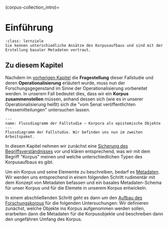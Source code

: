(corpus-collection_intro)=
# Einführung
```{admonition} Groblernziel dieses Kapitels
:class: lernziele
Sie kennen unterschiedliche Ansätze des Korpusaufbaus und sind mit der Erstellung basaler Metadaten vertraut.
```

## Zu diesem Kapitel
Nachdem im [vorherigen Kapitel](introduction_intro) die **Fragestellung** dieser Fallstudie und deren **Operationalisierung** erläutert wurde, muss nun der Forschungsgegenstand im Sinne der Operationalisierung vorbereitet werden. In unserem Fall bedeutet dies, dass wir ein **Korpus zusammenstellen** müssen, anhand dessen sich (wie es in unserer Operationalisierung heißt) sich die "vom Senat veröffentlichten Pressemitteilungen" untersuchen lassen. 

```{figure} ../book_images/flow-chart_corpus-collection.png
---
name: Flussdiagramm der Fallstudie – Korpora als epistemische Objekte
---
Flussdiagramm der Fallstudie. Wir befinden uns nun im zweiten Arbeitspaket.
```

In diesem Kapitel nehmen wir zunächst eine [Sicherung des Begriffsverständnisses](corpus-collection_corpora-as-research-objects) vor und klären entsprechend, was wir mit dem Begriff "Korpus" meinen und welche unterschiedlichen Typen des Korpusaufbaus es gibt. 

Um ein Korpus und seine Elememte zu beschreiben, bedarf es [Metadaten](corpus-collection_metadata). Wir werden uns entsprechend in einem folgenden Schritt rudimentär mit dem Konzept von Metadaten befassen und ein basales Metadaten-Schema für unser Korpus und für die Elemete in unserem Korpus entwickeln.

In einem abschließenden Schritt geht es dann um den [Aufbau des Forschungskorpus](corpus-collection_building-our-corpus) für die folgenden Untersuchungen: Wir definieren zunächst, welche Objekte ins Korpus aufgenommen werden sollen, erarbeiten dann die Metadaten für die Korpusobjekte und beschreiben dann den ungefähren Umfang des Korpus. 
